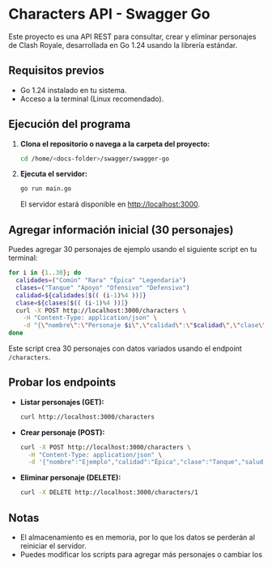 # Characters API - Swagger Go

Este proyecto es una API REST para consultar, crear y eliminar personajes de Clash Royale, desarrollada en Go 1.24 usando la librería estándar.

## Requisitos previos

- Go 1.24 instalado en tu sistema.
- Acceso a la terminal (Linux recomendado).

## Ejecución del programa

1. **Clona el repositorio o navega a la carpeta del proyecto:**
   ```bash
   cd /home/<docs-folder>/swagger/swagger-go
   ```

2. **Ejecuta el servidor:**
   ```bash
   go run main.go
   ```
   El servidor estará disponible en [http://localhost:3000](http://localhost:3000).

## Agregar información inicial (30 personajes)

Puedes agregar 30 personajes de ejemplo usando el siguiente script en tu terminal:

```bash
for i in {1..30}; do
  calidades=("Común" "Rara" "Épica" "Legendaria")
  clases=("Tanque" "Apoyo" "Ofensivo" "Defensivo")
  calidad=${calidades[$(( (i-1)%4 ))]}
  clase=${clases[$(( (i-1)%4 ))]}
  curl -X POST http://localhost:3000/characters \
    -H "Content-Type: application/json" \
    -d "{\"nombre\":\"Personaje $i\",\"calidad\":\"$calidad\",\"clase\":\"$clase\",\"salud\":$((500 + i * 10)),\"ataque\":$((100 + i * 5))}"
done
```

Este script crea 30 personajes con datos variados usando el endpoint `/characters`.

## Probar los endpoints

- **Listar personajes (GET):**
  ```bash
  curl http://localhost:3000/characters
  ```

- **Crear personaje (POST):**
  ```bash
  curl -X POST http://localhost:3000/characters \
    -H "Content-Type: application/json" \
    -d '{"nombre":"Ejemplo","calidad":"Épica","clase":"Tanque","salud":1000,"ataque":200}'
  ```

- **Eliminar personaje (DELETE):**
  ```bash
  curl -X DELETE http://localhost:3000/characters/1
  ```

## Notas

- El almacenamiento es en memoria, por lo que los datos se perderán al reiniciar el servidor.
- Puedes modificar los scripts para agregar más personajes o cambiar los

